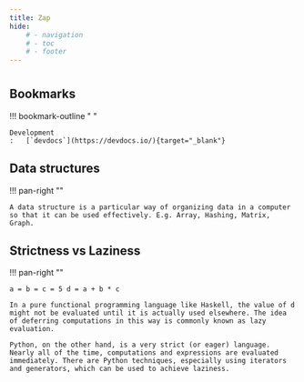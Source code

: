 ```yaml
---
title: Zap
hide:
    # - navigation
    # - toc
    # - footer
---
```


<h1 style="padding:0 margin-top:0px"></h1>

## Bookmarks

!!! bookmark-outline "&nbsp;"

	Development
	:	[`devdocs`](https://devdocs.io/){target="_blank"}

## Data structures

!!! pan-right ""

    A data structure is a particular way of organizing data in a computer so that it can be used effectively. E.g. Array, Hashing, Matrix, Graph.



## Strictness vs Laziness

!!! pan-right ""

    a = b = c = 5 d = a + b * c

    In a pure functional programming language like Haskell, the value of d might not be evaluated until it is actually used elsewhere. The idea of deferring computations in this way is commonly known as lazy evaluation. 

    Python, on the other hand, is a very strict (or eager) language. Nearly all of the time, computations and expressions are evaluated immediately. There are Python techniques, especially using iterators and generators, which can be used to achieve laziness.
